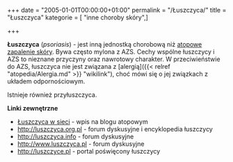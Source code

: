 +++
date = "2005-01-01T00:00:00+01:00"
permalink = "/Łuszczyca/"
title = "Łuszczyca"
kategorie = [ "inne choroby skóry",]

+++

**Łuszczyca** (*psoriasis*) - jest inną jednostką chorobową niż [atopowe zapalenie skóry](/atopedia/Atopowe_zapalenie_skóry "wikilink"). Bywa często mylona z AZS. Cechy wspólne łuszczycy i AZS to nieznane przyczyny oraz nawrotowy charakter. W przeciwieństwie do AZS, łuszczyca nie jest związana z [alergią]({{< relref "atopedia/Alergia.md" >}} "wikilink"), choć mówi się o jej związkach z układem odpornościowym.

Istnieje również przyłuszczyca.

**Linki zewnętrzne**

-   <span title="Zaczęło się od tego, że jeden kolega założył nowe forum o łuszczycy i wykonał na Atopedii edycję polegającą na tym, że przesunął na pierwsze miejsce na mającej trzy pozycje liście link do swojego forum, spychając inny link w dół. Zważywszy, że wszystkie trzy linki prowadzą do stron o identycznej tematyce (łuszczyca), jest to kontrowersyjne posunięcie.">[Łuszczyca w sieci](http://blog.atopowe.pl/2006/08/06/luszczyca-w-sieci/)</span> - wpis na blogu atopowym
-   [<http://luszczyca.org.pl>](http://luszczyca.org.pl/forum) - forum dyskusyjne i encyklopedia łuszczycy
-   [<http://luszczyca.info>](http://luszczyca.info) - forum dyskusyjne
-   [<http://www.luszczyca.pl>](http://www.luszczyca.pl) - forum dyskusyjne
-   [<http://luszczyce.pl>](http://luszczyce.pl) - portal poświęcony łuszczycy
